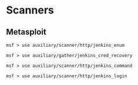 # Scanners

## Metasploit

```
msf > use auxiliary/scanner/http/jenkins_enum
```

```
msf > use auxiliary/gather/jenkins_cred_recovery
```

```
msf > use auxiliary/scanner/http/jenkins_command
```

```
msf > use auxiliary/scanner/http/jenkins_login
```
